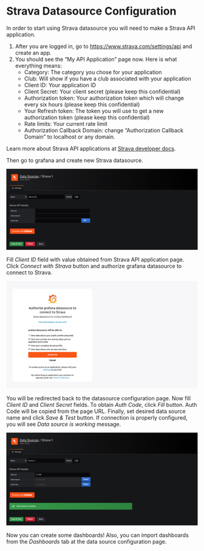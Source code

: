 # Strava Datasource Configuration

In order to start using Strava datasource you will need to make a Strava API application.

1. After you are logged in, go to https://www.strava.com/settings/api and create an app.
2. You should see the “My API Application” page now. Here is what everything means:
    - Category: The category you chose for your application
    - Club: Will show if you have a club associated with your application
    - Client ID: Your application ID
    - Client Secret: Your client secret (please keep this confidential)
    - Authorization token: Your authorization token which will change every six hours (please keep this confidential)
    - Your Refresh token: The token you will use to get a new authorization token (please keep this confidential)
    - Rate limits: Your current rate limit
    - Authorization Callback Domain: change “Authorization Callback Domain” to localhost or any domain.

Learn more about Strava API applications at [Strava developer docs](https://developers.strava.com/docs/getting-started/#account).

Then go to grafana and create new Strava datasource.

![New Data Source](img/config_1.png)

Fill _Client ID_ field with value obtained from Strava API application page. Click _Connect with Strava_ button and authorize grafana datasource to connect to Strava. 

![Authorize datasource](img/config_2.png)

You will be redirected back to the datasource configuration page. Now fill _Client ID_ and _Client Secret_ fields. To obtain _Auth Code_, click _Fill_ button. Auth Code will be copied from the page URL. Finally, set desired data source name and click _Save & Test_ button. If connection is properly configured, you will see _Data source is working_ message.

![Save & Test](img/config_3.png)

Now you can create some dashboards! Also, you can import dashboards from the _Dashboards_ tab at the data source configuration page.
